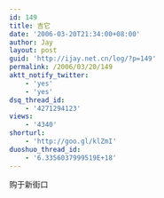 ```yaml
---
id: 149
title: 吉它
date: '2006-03-20T21:34:00+08:00'
author: Jay
layout: post
guid: 'http://ijay.net.cn/log/?p=149'
permalink: /2006/03/20/149
aktt_notify_twitter:
    - 'yes'
    - 'yes'
dsq_thread_id:
    - '4271294123'
views:
    - '4340'
shorturl:
    - 'http://goo.gl/klZmI'
duoshuo_thread_id:
    - '6.3356037999519E+18'
---
```


<div>购于新街口</div>